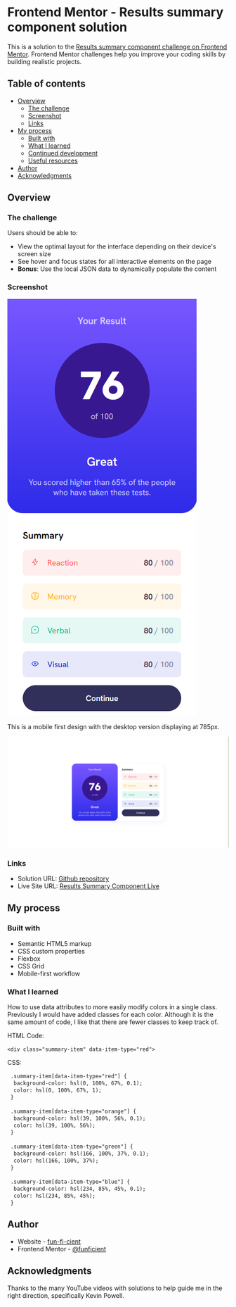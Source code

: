 # Frontend Mentor - Results summary component solution

This is a solution to the [Results summary component challenge on Frontend Mentor](https://www.frontendmentor.io/challenges/results-summary-component-CE_K6s0maV). Frontend Mentor challenges help you improve your coding skills by building realistic projects. 

## Table of contents

- [Overview](#overview)
  - [The challenge](#the-challenge)
  - [Screenshot](#screenshot)
  - [Links](#links)
- [My process](#my-process)
  - [Built with](#built-with)
  - [What I learned](#what-i-learned)
  - [Continued development](#continued-development)
  - [Useful resources](#useful-resources)
- [Author](#author)
- [Acknowledgments](#acknowledgments)

## Overview

### The challenge

Users should be able to:

- View the optimal layout for the interface depending on their device's screen size
- See hover and focus states for all interactive elements on the page
- **Bonus**: Use the local JSON data to dynamically populate the content

### Screenshot

![](./assets/mobile-final.png)

This is a mobile first design with the desktop version displaying at 785px.

![](./assets/desktop-final.png)


### Links

- Solution URL: [Github repository](https://github.com/funficient/fem-results-summary-component/)
- Live Site URL: [Results Summary Component Live](https://funficient.github.io/fem-results-summary-component/)

## My process

### Built with

- Semantic HTML5 markup
- CSS custom properties
- Flexbox
- CSS Grid
- Mobile-first workflow

### What I learned

How to use data attributes to more easily modify colors in a single class.  Previously I would have added classes for each color.  Although it is the same amount of code, I like that there are fewer classes to keep track of.

HTML Code:
```
<div class="summary-item" data-item-type="red">

```
CSS: 
```
 .summary-item[data-item-type="red"] {
  background-color: hsl(0, 100%, 67%, 0.1);
  color: hsl(0, 100%, 67%, 1);
 }

 .summary-item[data-item-type="orange"] {
  background-color: hsl(39, 100%, 56%, 0.1);
  color: hsl(39, 100%, 56%);
 }

 .summary-item[data-item-type="green"] {
  background-color: hsl(166, 100%, 37%, 0.1);
  color: hsl(166, 100%, 37%);
 }

 .summary-item[data-item-type="blue"] {
  background-color: hsl(234, 85%, 45%, 0.1);
  color: hsl(234, 85%, 45%);
 }
```


## Author

- Website - [fun-fi-cient](https://www.funficient.com)
- Frontend Mentor - [@funficient](https://www.frontendmentor.io/profile/funficient)


## Acknowledgments

Thanks to the many YouTube videos with solutions to help guide me in the right direction, specifically Kevin Powell.